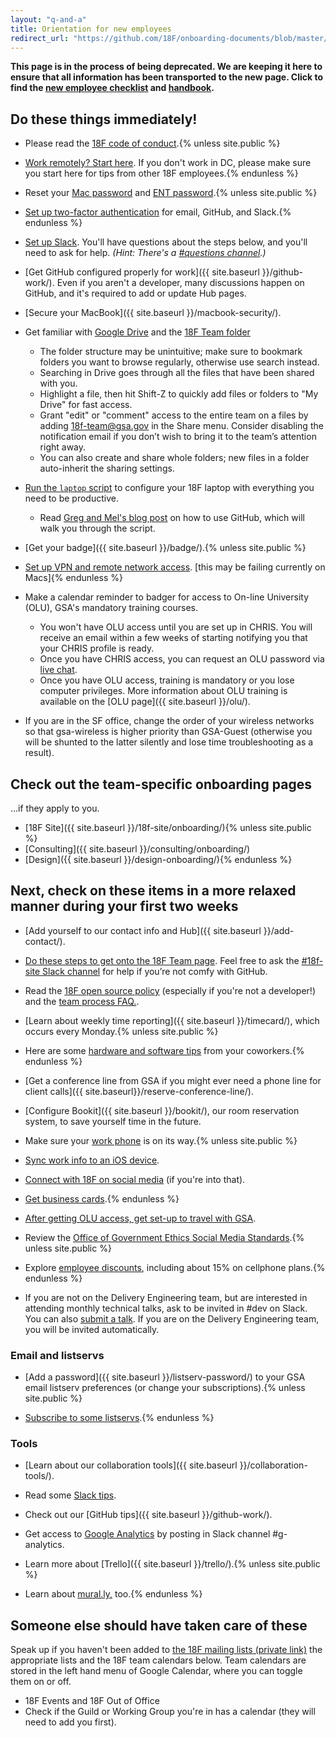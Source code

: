 ```yaml
---
layout: "q-and-a"
title: Orientation for new employees
redirect_url: "https://github.com/18F/onboarding-documents/blob/master/Checklists/new-hire-checklist.md"
---
```


**This page is in the process of being deprecated. We are keeping it here to ensure that all information has been transported to the new page. Click to find the [new employee checklist](https://handbook.18f.gov/checklist) and [handbook](https://github.com/18F/handbook).**


## Do these things immediately!

* Please read the [18F code of conduct](https://handbook.18f.gov/code-of-conduct).{% unless site.public %}

* [Work remotely? Start here](../private/remote-employee-faq). If you don't work in DC, please make sure you start here for tips from other 18F employees.{% endunless %}

* Reset your [Mac password](https://support.apple.com/en-us/HT202860) and [ENT password](http://reset.gsa.gov).{% unless site.public %}

* [Set up two-factor authentication](../private/two-factor/) for email, GitHub, and Slack.{% endunless %}

* [Set up Slack](../slack/). You'll have questions about the steps below, and you'll need to ask for help.  _(Hint: There's a [#questions channel](https://18f.slack.com/messages/questions/).)_

* [Get GitHub configured properly for work]({{ site.baseurl }}/github-work/). Even if you aren't a developer, many discussions happen on GitHub, and it's required to add or update Hub pages.

* [Secure your MacBook]({{ site.baseurl }}/macbook-security/).

* Get familiar with [Google Drive](https://support.google.com/drive/answer/6021313?hl=en) and the [18F Team folder](https://drive.google.com/a/gsa.gov/folderview?id=0B84F26FpUP0lR1B2VVNGSi1MMVk&usp=sharing_eid)
    * The folder structure may be unintuitive; make sure to bookmark folders you want to browse regularly, otherwise use search instead.
    * Searching in Drive goes through all the files that have been shared with you.
    * Highlight a file, then hit Shift-Z to quickly add files or folders to "My Drive" for fast access.
    * Grant "edit" or "comment" access to the entire team on a files by adding [18f-team@gsa.gov](mailto:18f-team@gsa.gov) in the Share menu. Consider disabling the notification email if you don’t wish to bring it to the team’s attention right away.
    * You can also create and share whole folders; new files in a folder auto-inherit the sharing settings.

* [Run the `laptop` script](https://github.com/18F/laptop) to configure your 18F laptop with everything you need to be productive.
    * Read [Greg and Mel's blog post](https://18f.gsa.gov/2015/03/03/how-to-use-github-and-the-terminal-a-guide/) on how to use GitHub, which will walk you through the script.

* [Get your badge]({{ site.baseurl }}/badge/).{% unless site.public %}

* [Set up VPN and remote network access](../private/access-gsa-remote/). [this may be failing currently on Macs]{% endunless %}

* Make a calendar reminder to badger for access to On-line University (OLU), GSA's mandatory training courses.
    * You won't have OLU access until you are set up in CHRIS. You will receive
      an email within a few weeks of starting notifying you that your CHRIS
      profile is ready.
    * Once you have CHRIS access, you can request an OLU password via [live chat](
      https://clientsupport.eskillz.com/Interface/Chat.aspx).
    * Once you have OLU access, training is mandatory or you lose computer
      privileges. More information about OLU training is available on the
      [OLU page]({{ site.baseurl }}/olu/).

* If you are in the SF office, change the order of your wireless networks so that gsa-wireless is higher priority than GSA-Guest (otherwise you will be shunted to the latter silently and lose time troubleshooting as a result).

## Check out the team-specific onboarding pages

...if they apply to you.

* [18F Site]({{ site.baseurl }}/18f-site/onboarding/){% unless site.public %}
* [Consulting]({{ site.baseurl }}/consulting/onboarding/)
* [Design]({{ site.baseurl }}/design-onboarding/){% endunless %}

## Next, check on these items in a more relaxed manner during your first two weeks

* [Add yourself to our contact info and Hub]({{ site.baseurl }}/add-contact/).

* [Do these steps to get onto the 18F Team page](https://github.com/18F/18f.gsa.gov/#getting-your-picture-and-bio-on-the-site). Feel free to ask the [#18f-site Slack channel](https://18f.slack.com/messages/18f-site/) for help if you’re not comfy with GitHub.

* Read the [18F open source policy](https://github.com/18F/open-source-policy/blob/master/policy.md) (especially if you're not a developer!) and the [team process FAQ.](https://github.com/18F/open-source-policy/blob/master/practice.md).

* [Learn about weekly time reporting]({{ site.baseurl }}/timecard/), which occurs every Monday.{% unless site.public %}

* Here are some [hardware and software tips](../private/uses-this/) from your coworkers.{% endunless %}

* [Get a conference line from GSA if you might ever need a phone line for client calls]({{ site.baseurl}}/reserve-conference-line/).

* [Configure Bookit]({{ site.baseurl }}/bookit/), our room reservation system, to save yourself time in the future.

* Make sure your [work phone](../../work-phone/) is on its way.{% unless site.public %}

* [Sync work info to an iOS device](../private/ios-sync/).

* [Connect with 18F on social media](../private/socialmedia/) (if you're into that).

* [Get business cards](../private/business-cards/).{% endunless %}

* [After getting OLU access, get set-up to travel with GSA](https://docs.google.com/a/gsa.gov/document/d/12CvKaLm4Me6g69VLj6mDTmRdF0fHNaNXIfsqNu9ZMsI/edit).

* Review the [Office of Government Ethics Social Media Standards](http://www.oge.gov/DisplayTemplates/ModelSub.aspx?id=8589959880).{% unless site.public %}

* Explore [employee discounts](../private/fed-discount-phone/), including about 15% on cellphone plans.{% endunless %}

* If you are not on the Delivery Engineering team, but are interested in attending monthly technical talks, ask to be invited in #dev on Slack. You can also [submit a talk](https://docs.google.com/document/d/1FQLUofvibixHXg0iiUIdF9Up8djUrUL4xqU64sxHg-U/edit). If you are on the Delivery Engineering team, you will be invited automatically.

### Email and listservs

* [Add a password]({{ site.baseurl }}/listserv-password/) to your GSA email listserv preferences (or change your subscriptions).{% unless site.public %}

* [Subscribe to some listservs](../private/listservs/).{% endunless %}

### Tools

* [Learn about our collaboration tools]({{ site.baseurl }}/collaboration-tools/).

* Read some [Slack tips](../slack-tips/).

* Check out our [GitHub tips]({{ site.baseurl }}/github-work/).

* Get access to [Google Analytics](https://www.google.com/analytics) by posting in Slack channel #g-analytics. 

* Learn more about [Trello]({{ site.baseurl }}/trello/).{% unless site.public %}

* Learn about [mural.ly,](../private/murally) too.{% endunless %}

## Someone else should have taken care of these
Speak up if you haven't been added to [the 18F mailing lists (private link)](../private/listservs/#18f-specific) the appropriate lists and the 18F team calendars below. Team calendars are stored in the left hand menu of Google Calendar, where you can toggle them on or off.

* 18F Events and 18F Out of Office
* Check if the Guild or Working Group you're in has a calendar (they will need to add you first).
